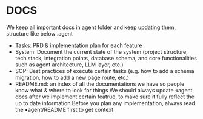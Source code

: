 # DOCS
We keep all important docs in agent folder and keep updating them, structure like below
.agent
- Tasks: PRD & implementation plan for each feature
- System: Document the current state of the system (project structure, tech stack, integration points, database schema, and core functionalities such as agent architecture, LLM layer, etc.)
- SOP: Best practices of execute certain tasks (e.g. how to add a schema migration, how to add a new page route, etc.)
- README.md: an index of all the documentations we have so people know what & where to look for things
We should always update «agent docs after we implement certain featrue, to make sure it fully reflect the up to date information
Before you plan any implementation, always read the •agent/README first to get context